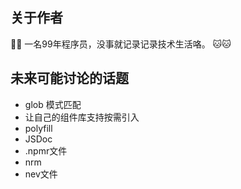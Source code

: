 ## 关于作者

🎉🎉 一名99年程序员，没事就记录记录技术生活咯。 🐱🐱

## 未来可能讨论的话题

- glob 模式匹配
- 让自己的组件库支持按需引入
- polyfill
- JSDoc
- .npmr文件
- nrm
- nev文件
